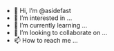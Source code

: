 - 👋 Hi, I’m @asidefast
- 👀 I’m interested in ...
- 🌱 I’m currently learning ...
- 💞️ I’m looking to collaborate on ...
- 📫 How to reach me ...

<!---
asidefast/asidefast is a ✨ special ✨ repository because its `README.md` (this file) appears on your GitHub profile.
You can click the Preview link to take a look at your changes.
--->
